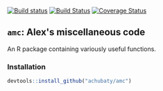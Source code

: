 [![Build status](https://ci.appveyor.com/api/projects/status/y541xpu8dr5icy41/branch/master?svg=true)](https://ci.appveyor.com/project/achubaty/amc/branch/master) [![Build Status](https://travis-ci.org/achubaty/amc.svg?branch=master)](https://travis-ci.org/achubaty/amc) [![Coverage Status](https://coveralls.io/repos/github/achubaty/amc/badge.svg?branch=master)](https://coveralls.io/github/achubaty/amc?branch=master)

## `amc`: Alex's miscellaneous code

An R package containing variously useful functions.

### Installation

```r
devtools::install_github("achubaty/amc")
```

